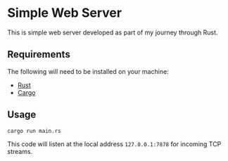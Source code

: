 # Simple Web Server

This is simple web server developed as part of my journey through Rust.

## Requirements

The following will need to be installed on your machine:

* [Rust](https://www.rust-lang.org/)
* [Cargo](https://crates.io/)

## Usage

```shell
cargo run main.rs
```

This code will listen at the local address `127.0.0.1:7878` for incoming TCP streams. 

